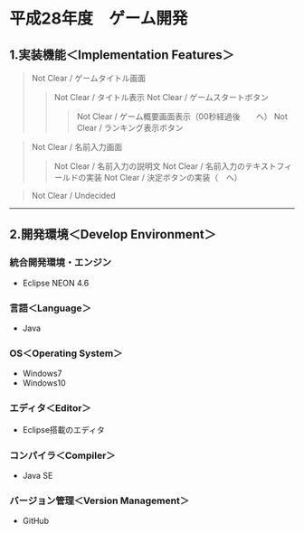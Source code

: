 # 平成28年度　ゲーム開発

## 1.実装機能＜Implementation Features＞
> Not Clear / ゲームタイトル画面<StartFrame>
>> Not Clear / タイトル表示
>> Not Clear / ゲームスタートボタン
>>> Not Clear / ゲーム概要画面表示（00秒経過後　<PlayerNameFrame>　へ）
>> Not Clear / ランキング表示ボタン

> Not Clear / 名前入力画面<PlayerNameFrame>
>> Not Clear / 名前入力の説明文
>> Not Clear / 名前入力のテキストフィールドの実装
>> Not Clear / 決定ボタンの実装（<DepartmentChoiceFrame>　へ）

> Not Clear / Undecided

***

## 2.開発環境＜Develop Environment＞
### 統合開発環境・エンジン
+ Eclipse NEON 4.6

### 言語＜Language＞
+ Java

### OS＜Operating System＞
+ Windows7
+ Windows10

### エディタ＜Editor＞
+ Eclipse搭載のエディタ

### コンパイラ＜Compiler＞
+ Java SE

### バージョン管理＜Version Management＞
+ GitHub
